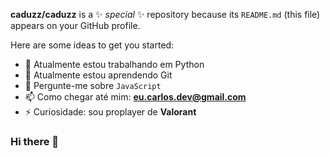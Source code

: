 **caduzz/caduzz** is a ✨ _special_ ✨ repository because its `README.md` (this file) appears on your GitHub profile.

Here are some ideas to get you started:

- 🔭 Atualmente estou trabalhando em Python
- 🌱 Atualmente estou aprendendo Git
- 💬 Pergunte-me sobre `JavaScript`
- 📫 Como chegar até mim: **eu.carlos.dev@gmail.com**
- ⚡ Curiosidade: sou proplayer de **Valorant**

### Hi there 👋
